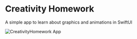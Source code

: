 # Creativity Homework
A simple app to learn about graphics and animations in SwiftUI

![CreativityHomework App](https://github.com/antonpenkov1/CreativityHomework/assets/114803121/d1e4083c-0e0d-45fa-bcdb-a5bf13d2f188)
